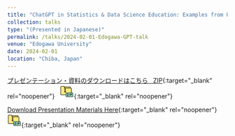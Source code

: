 ```yaml
---
title: "ChatGPT in Statistics & Data Science Education: Examples from US Universities"
collection: talks
type: "(Presented in Japanese)"
permalink: /talks/2024-02-01-Edogawa-GPT-talk
venue: "Edogawa University"
date: 2024-02-01
location: "Chiba, Japan"
---
```


[プレゼンテーション・資料のダウンロードはこちら &nbsp; ZIP](https://www.dropbox.com/s/wu0gk8ytie67n7e/2024_Edogawa_Presentation_Materials.zip?dl=0){:target="_blank" rel="noopener"} &nbsp; [![alt text](/files/zip_32.png)](https://www.dropbox.com/s/wu0gk8ytie67n7e/2024_Edogawa_Presentation_Materials.zip?dl=0){:target="_blank" rel="noopener"}  

[Download Presentation Materials Here](https://www.dropbox.com/s/wu0gk8ytie67n7e/2024_Edogawa_Presentation_Materials.zip?dl=0){:target="_blank" rel="noopener"} &nbsp; [![alt text](/files/zip_32.png)](https://www.dropbox.com/s/wu0gk8ytie67n7e/2024_Edogawa_Presentation_Materials.zip?dl=0){:target="_blank" rel="noopener"}  
